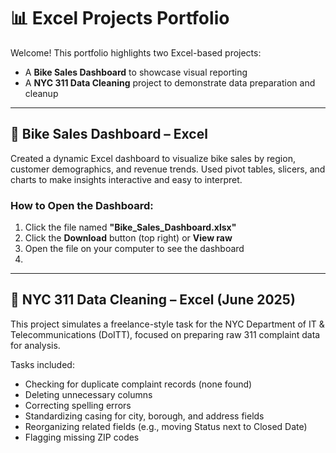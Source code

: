 # 📊 Excel Projects Portfolio

Welcome! This portfolio highlights two Excel-based projects:
- A **Bike Sales Dashboard** to showcase visual reporting
- A **NYC 311 Data Cleaning** project to demonstrate data preparation and cleanup
---

## 🚴 Bike Sales Dashboard – Excel

Created a dynamic Excel dashboard to visualize bike sales by region, customer demographics, and revenue trends. Used pivot tables, slicers, and charts to make insights interactive and easy to interpret.

### How to Open the Dashboard:
1. Click the file named **"Bike_Sales_Dashboard.xlsx"**
2. Click the **Download** button (top right) or **View raw**
3. Open the file on your computer to see the dashboard
4. 
---

## 🧼 NYC 311 Data Cleaning – Excel (June 2025)

This project simulates a freelance-style task for the NYC Department of IT & Telecommunications (DoITT), focused on preparing raw 311 complaint data for analysis.

Tasks included:
- Checking for duplicate complaint records (none found)
- Deleting unnecessary columns
- Correcting spelling errors
- Standardizing casing for city, borough, and address fields
- Reorganizing related fields (e.g., moving Status next to Closed Date)
- Flagging missing ZIP codes

